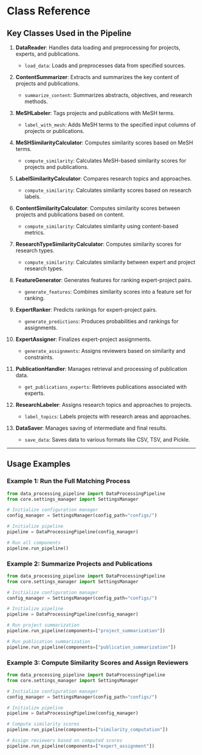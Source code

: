 # Class Reference

## Key Classes Used in the Pipeline

1. **DataReader**: Handles data loading and preprocessing for projects, experts, and publications.
   - `load_data`: Loads and preprocesses data from specified sources.

2. **ContentSummarizer**: Extracts and summarizes the key content of projects and publications.
   - `summarize_content`: Summarizes abstracts, objectives, and research methods.

3. **MeSHLabeler**: Tags projects and publications with MeSH terms.
   - `label_with_mesh`: Adds MeSH terms to the specified input columns of projects or publications.

4. **MeSHSimilarityCalculator**: Computes similarity scores based on MeSH terms.
   - `compute_similarity`: Calculates MeSH-based similarity scores for projects and publications.

5. **LabelSimilarityCalculator**: Compares research topics and approaches.
   - `compute_similarity`: Calculates similarity scores based on research labels.

6. **ContentSimilarityCalculator**: Computes similarity scores between projects and publications based on content.
   - `compute_similarity`: Calculates similarity using content-based metrics.

7. **ResearchTypeSimilarityCalculator**: Computes similarity scores for research types.
   - `compute_similarity`: Calculates similarity between expert and project research types.

8. **FeatureGenerator**: Generates features for ranking expert-project pairs.
   - `generate_features`: Combines similarity scores into a feature set for ranking.

9. **ExpertRanker**: Predicts rankings for expert-project pairs.
   - `generate_predictions`: Produces probabilities and rankings for assignments.

10. **ExpertAssigner**: Finalizes expert-project assignments.
    - `generate_assignments`: Assigns reviewers based on similarity and constraints.

11. **PublicationHandler**: Manages retrieval and processing of publication data.
    - `get_publications_experts`: Retrieves publications associated with experts.

12. **ResearchLabeler**: Assigns research topics and approaches to projects.
    - `label_topics`: Labels projects with research areas and approaches.

13. **DataSaver**: Manages saving of intermediate and final results.
    - `save_data`: Saves data to various formats like CSV, TSV, and Pickle.

---

## Usage Examples

### Example 1: Run the Full Matching Process

```python
from data_processing_pipeline import DataProcessingPipeline
from core.settings_manager import SettingsManager

# Initialize configuration manager
config_manager = SettingsManager(config_path="configs/")

# Initialize pipeline
pipeline = DataProcessingPipeline(config_manager)

# Run all components
pipeline.run_pipeline()
```

### Example 2: Summarize Projects and Publications

```python
from data_processing_pipeline import DataProcessingPipeline
from core.settings_manager import SettingsManager

# Initialize configuration manager
config_manager = SettingsManager(config_path="configs/")

# Initialize pipeline
pipeline = DataProcessingPipeline(config_manager)

# Run project summarization
pipeline.run_pipeline(components=["project_summarization"])

# Run publication summarization
pipeline.run_pipeline(components=["publication_summarization"])
```

### Example 3: Compute Similarity Scores and Assign Reviewers

```python
from data_processing_pipeline import DataProcessingPipeline
from core.settings_manager import SettingsManager

# Initialize configuration manager
config_manager = SettingsManager(config_path="configs/")

# Initialize pipeline
pipeline = DataProcessingPipeline(config_manager)

# Compute similarity scores
pipeline.run_pipeline(components=["similarity_computation"])

# Assign reviewers based on computed scores
pipeline.run_pipeline(components=["expert_assignment"])
```


